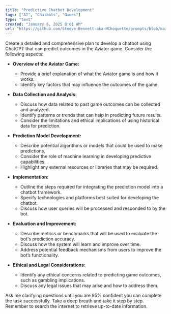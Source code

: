 ```yaml
---
title: "Predictive Chatbot Development"
tags: ["AI", "Chatbots", "Games"]
type: "text"
created: "January 6, 2025 8:01 AM"
url: "https://github.com/Steeve-Bennett-aka-MChoquette/prompts/blob/main/predictive_chatbot_development.md"
---
```


Create a detailed and comprehensive plan to develop a chatbot using ChatGPT that can predict outcomes in the Aviator game. Consider the following aspects:

- **Overview of the Aviator Game:**
  - Provide a brief explanation of what the Aviator game is and how it works.
  - Identify key factors that may influence the outcomes of the game.

- **Data Collection and Analysis:**
  - Discuss how data related to past game outcomes can be collected and analyzed.
  - Identify patterns or trends that can help in predicting future results.
  - Consider the limitations and ethical implications of using historical data for prediction.

- **Prediction Model Development:**
  - Describe potential algorithms or models that could be used to make predictions.
  - Consider the role of machine learning in developing predictive capabilities.
  - Highlight any external resources or libraries that may be required.

- **Implementation:**
  - Outline the steps required for integrating the prediction model into a chatbot framework.
  - Specify technologies and platforms best suited for developing the chatbot.
  - Discuss how user queries will be processed and responded to by the bot.

- **Evaluation and Improvement:**
  - Describe metrics or benchmarks that will be used to evaluate the bot's prediction accuracy.
  - Discuss how the system will learn and improve over time.
  - Address potential feedback mechanisms from users to improve the bot’s functionality.

- **Ethical and Legal Considerations:**
  - Identify any ethical concerns related to predicting game outcomes, such as gambling implications.
  - Discuss any legal issues that may arise and how to address them.

Ask me clarifying questions until you are 95% confident you can complete the task successfully. Take a deep breath and take it step by step. Remember to search the internet to retrieve up-to-date information.